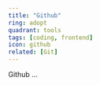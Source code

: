```yaml
---
title: "Github"
ring: adopt
quadrant: tools
tags: [coding, frontend]
icon: github
related: [Git]
---
```


Github ...
